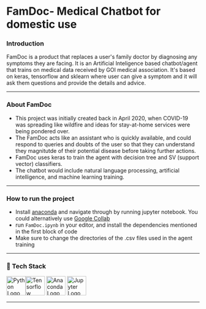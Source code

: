 # FamDoc- Medical Chatbot for domestic use


### Introduction

FamDoc is a product that replaces a user's family doctor by diagnosing any symptoms they are facing. It is an Artificial Inteligence based chatbot/agent that trains on medical data received by GOI medical association. It's based on keras, tensorflow and sklearn where user can give a symptom and it will ask them questions and provide the details and advice.

---

### About FamDoc

- This project was initially created back in April 2020, when COVID-19 was spreading like wildfire and ideas for stay-at-home services were being pondered over. 
- The FamDoc acts like an assistant who is quickly available, and could respond to queries and doubts of the user so that they can understand they magnitutde of their potential disease before taking further actions. 
- FamDoc uses keras to train the agent with decision tree and SV (support vector) classifiers.
- The chatbot would include natural language processing, artificial intelligence, and machine learning training.
---

### How to run the project

- Install [anaconda](https://docs.anaconda.com/anaconda/install/) and navigate through by running jupyter notebook. You could alternatively use [Google Collab](https://colab.research.google.com/)
- run ```FamDoc.ipynb``` in your editor, and install the dependencies mentioned in the first block of code
- Make sure to change the directories of the .csv files used in the agent training

---

### 🧰 Tech Stack

<img src="https://cdn.worldvectorlogo.com/logos/python-5.svg" alt="Python Logo" width="50" height="50"/><img src="https://cdn.worldvectorlogo.com/logos/tensorflow-2.svg" alt="Tensorflow Logo" width="50" height="50"/> <img src="https://cdn.jsdelivr.net/gh/devicons/devicon/icons/anaconda/anaconda-original.svg" alt="Anaconda Logo" width="50" height="50"/> <img src="https://cdn.jsdelivr.net/gh/devicons/devicon/icons/jupyter/jupyter-original-wordmark.svg" alt="Jupyter Logo" width="50" height="50" />

---

          
          
          
